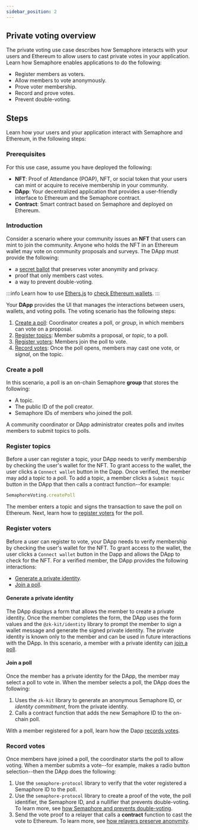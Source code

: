 ```yaml
---
sidebar_position: 2
---
```


## Private voting overview

The private voting use case describes how Semaphore interacts with your users and Ethereum to allow users to cast private votes in your application.
Learn how Semaphore enables applications to do the following:

- Register members as voters.
- Allow members to vote anonymously.
- Prove voter membership.
- Record and prove votes.
- Prevent double-voting.

## Steps

Learn how your users and your application interact with Semaphore and Ethereum, in the following steps:

### Prerequisites

For this use case, assume you have deployed the following:

- **NFT**: Proof of Attendance (POAP), NFT, or social token that your users can mint or acquire to receive membership in your community.
- **DApp**: Your decentralized application that provides a user-friendly interface to Ethereum and the Semaphore contract.
- **Contract**: Smart contract based on Semaphore and deployed on Ethereum.

### Introduction

Consider a scenario where your community issues an **NFT** that users can mint to join the community.
Anyone who holds the NFT in an Ethereum wallet may vote on community proposals and surveys.
The DApp must provide the following:
- a [secret ballot](https://en.wikipedia.org/wiki/Secret_ballot)
that preserves voter anonymity and privacy.
- proof that only members cast votes.
- a way to prevent double-voting.

:::info
Learn how to use [Ethers.js]() to [check Ethereum wallets]().
:::

Your **DApp** provides the UI that manages the interactions between users, wallets, and voting polls.
The voting scenario has the following steps:

1. [Create a poll](#create-a-poll): Coordinator creates a poll, or _group_, in which members can vote on a proposal.
2. [Register topics](#register-topics): Member submits a proposal, or _topic_, to a poll.
3. [Register voters](#register-voters): Members join the poll to vote.
4. [Record votes](#record-votes): Once the poll opens, members may cast one vote, or _signal_, on the topic.

### Create a poll

In this scenario, a poll is an on-chain Semaphore **group** that stores the following:
- A topic.
- The public ID of the poll creator.
- Semaphore IDs of members who joined the poll.

A community coordinator or DApp administrator creates polls and invites members to submit topics to polls.

### Register topics

Before a user can register a topic, your DApp needs to verify membership by checking the user's wallet for the NFT.
To grant access to the wallet, the user clicks a `Connect wallet` button in the Dapp.
Once verified, the member may add a topic to a poll.
To add a topic, a member clicks a `Submit topic` button in the DApp that then calls a contract function--for example:

```ts
SemaphoreVoting.createPoll
```

The member enters a topic and signs the transaction to save the poll on Ethereum.
Next, learn how to [register voters](#register-voters) for the poll.

### Register voters

Before a user can register to vote, your DApp needs to verify membership by checking the user's wallet for the NFT.
To grant access to the wallet, the user clicks a `Connect wallet` button in the Dapp and allows the DApp to check for the NFT.
For a verified member, the DApp provides the following interactions:

- [Generate a private identity](#generate-a-private-identity).
- [Join a poll](#join-a-poll).

#### Generate a private identity

The DApp displays a form that allows the member to create a private identity.
Once the member completes the form, the DApp uses the form values and the `@zk-kit/identity` library to prompt the member to sign a wallet message and generate the signed private identity.
The private identity is known only to the member and can be used in future interactions with the DApp.
In this scenario, a member with a private identity can [join a poll](). 

#### Join a poll

Once the member has a private identity for the DApp, the member may select a poll to vote in.
When the member selects a poll, the DApp does the following:

1. Uses the `zk-kit` library to generate an anonymous Semaphore ID, or _identity commitment_, from the private identity.
2. Calls a contract function that adds the new Semaphore ID to the on-chain poll.

With a member registered for a poll, learn how the Dapp [records votes](#record-votes).

### Record votes

Once members have joined a poll, the coordinator starts the poll to allow voting.
When a member submits a vote--for example, makes a radio button selection--then the DApp does the following:

1. Use the `semaphore-protocol` library to verify that the voter registered a Semaphore ID to the poll.
2. Use the `semaphore-protocol` library to create a proof of the vote, the poll identifier, the Semaphore ID, and a nullifier that prevents double-voting. To learn more, see [how Semaphore and prevents double-voting]().
3. Send the vote proof to a relayer that calls a **contract** function to cast the vote to Ethereum. To learn more, see [how relayers preserve anonymity]().
